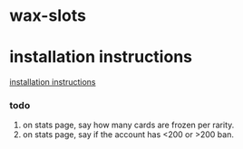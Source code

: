 # wax-slots

# installation instructions

  [installation instructions](docs/installation.md)

### todo

1. on stats page, say how many cards are frozen per rarity.
2. on stats page, say if the account has <200 or >200 ban.
